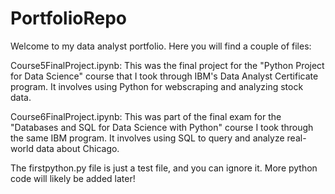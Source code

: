 # PortfolioRepo

Welcome to my data analyst portfolio. Here you will find a couple of files:

Course5FinalProject.ipynb: This was the final project for the "Python Project for Data Science" course that I took through IBM's Data Analyst Certificate program. It involves using Python for webscraping and analyzing stock data. 

Course6FinalProject.ipynb: This was part of the final exam for the "Databases and SQL for Data Science with Python" course I took through the same IBM program. It involves using SQL to query and analyze real-world data about Chicago. 

The firstpython.py file is just a test file, and you can ignore it. More python code will likely be added later! 
